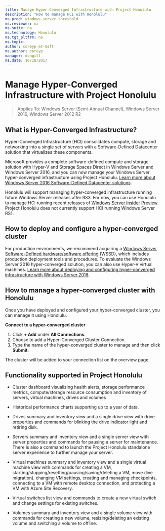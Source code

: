 ```yaml
---
title: Manage Hyper-Converged Infrastructure with Project Honolulu
description: "How to manage HCI with Honolulu"
ms.prod: windows-server-threshold
ms.reviewer: na
ms.suite: na
ms.technology: Honolulu
ms.tgt_pltfrm: na
ms.topic:
author: coreyp-at-msft
ms.author: coreyp
manager: dongill
ms.date: 10/18/2017
---
```


# Manage Hyper-Converged Infrastructure with Project Honolulu

>Applies To: Windows Server (Semi-Annual Channel), Windows Server 2016, Windows Server 2012 R2

## What is Hyper-Converged Infrastructure?

Hyper-Converged Infrastructure (HCI) consolidates compute, storage and networking into a single set of servers with a Software-Defined Datacenter solution that virtualizes these components. 

Microsoft provides a complete software-defined
compute and storage solution with Hyper-V and Storage Spaces Direct in Windows Server and Windows Server 2016, and you can now manage your Windows Server hyper-converged infrastructure using Project Honolulu. [Learn more about Windows Server 2016 Software-Defined Datacenter solutions](../../sddc.md).

Honolulu will support managing hyper-converged infrastructure running future Windows Server releases after RS3. For now, you can use Honolulu to manage HCI running recent releases of [Windows Server Insider Preview](https://www.microsoft.com/en-us/software-download/windowsinsiderpreviewserver). Project Honolulu does not currently support HCI running Windows Server RS1.

## How to deploy and configure a hyper-converged cluster

For production environments, we recommend acquiring a [Windows Server Software-Defined hardware/software offering](https://www.microsoft.com/en-us/cloud-platform/software-defined-datacenter) (WSSD), which includes production deployment tools and procedures. To evaluate the Windows Server 2016 hyper-converged solution, you can also use Hyper-V virtual machines. [Learn more about deploying and configuring hyper-converged infrastructure with Windows Server 2016](https://docs.microsoft.com/en-us/windows-server/storage/storage-spaces/hyper-converged-solution-using-storage-spaces-direct).

## How to manage a hyper-converged cluster with Honolulu

Once you have deployed and configured your hyper-converged cluster, you can manage it using Honolulu.

**Connect to a hyper-converged cluster**

1.  Click **+ Add** under **All Connections**. 
2.  Choose to add a Hyper-Converged Cluster Connection.
3.  Type the name of the hyper-converged cluster to manage and  then click **Submit**. 

The cluster will be added to your connection list on the overview page.

## Functionality supported in Project Honolulu

-   Cluster dashboard visualizing health alerts, storage performance metrics, compute/storage resource consumption and inventory of servers, virtual machines, drives and volumes

-   Historical performance charts supporting up to a year of data.

-   Drives summary and inventory view and a single drive view with drive properties and commands for blinking the drive indicator light and retiring disk.

-   Servers summary and inventory view and a single server view with server properties and commands for pausing a server for maintenance. There is also a command to launch the Project Honolulu standalone server experience to further manage your server.

-   Virtual machines summary and inventory view and a single virtual machine view with commands for creating a VM, starting/stopping/resetting/pausing/saving/deleting a VM, move (live migration), changing VM settings, creating and managing checkpoints, connecting to a VM with remote desktop connection, and protecting a VM with Azure Site Recovery.

-   Virtual switches list view and commands to create a new virtual switch and change settings for existing switches.

-   Volumes summary and inventory view and a single volume view with commands for creating a new volume, resizing/deleting an existing volume and switching a volume to offline.
